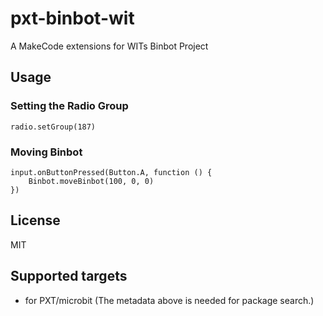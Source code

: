 # pxt-binbot-wit

A MakeCode extensions for WITs Binbot Project



## Usage


### Setting the Radio Group

```blocks
radio.setGroup(187)
```

### Moving Binbot

```blocks
input.onButtonPressed(Button.A, function () {
    Binbot.moveBinbot(100, 0, 0)
})
```

## License
MIT

## Supported targets

* for PXT/microbit
(The metadata above is needed for package search.)

